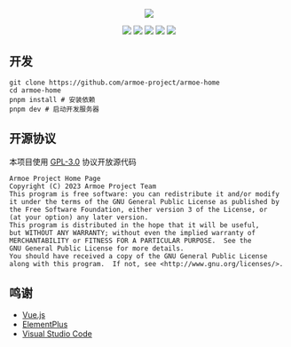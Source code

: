 <div align="center">

![][banner]

![][node]
![][pnpm]
![][vue]
![][element-plus]
![][license]

</div>

## 开发

```shell
git clone https://github.com/armoe-project/armoe-home
cd armoe-home
pnpm install # 安装依赖
pnpm dev # 启动开发服务器
```

## 开源协议

本项目使用 [GPL-3.0](LICENSE) 协议开放源代码

```text
Armoe Project Home Page
Copyright (C) 2023 Armoe Project Team
This program is free software: you can redistribute it and/or modify
it under the terms of the GNU General Public License as published by
the Free Software Foundation, either version 3 of the License, or
(at your option) any later version.
This program is distributed in the hope that it will be useful,
but WITHOUT ANY WARRANTY; without even the implied warranty of
MERCHANTABILITY or FITNESS FOR A PARTICULAR PURPOSE.  See the
GNU General Public License for more details.
You should have received a copy of the GNU General Public License
along with this program.  If not, see <http://www.gnu.org/licenses/>.
```

## 鸣谢

* [Vue.js](https://cn.vuejs.org/)
* [ElementPlus](https://element-plus.org/)
* [Visual Studio Code](https://code.visualstudio.com/)


[banner]: https://socialify.git.ci/armoe-project/armoe-home/image?description=1&forks=1&issues=1&language=1&name=1&owner=1&pulls=1&stargazers=1&theme=Auto

[node]: https://img.shields.io/badge/node-18-blue?style=for-the-badge

[pnpm]: https://img.shields.io/badge/pnpm-7-blue?style=for-the-badge

[vue]: https://img.shields.io/badge/vue.js-3-blue?style=for-the-badge

[element-plus]: https://img.shields.io/badge/element--plus-2-blue?style=for-the-badge

[license]: https://img.shields.io/github/license/RealHeart/ZMusic-Docs?style=for-the-badge

